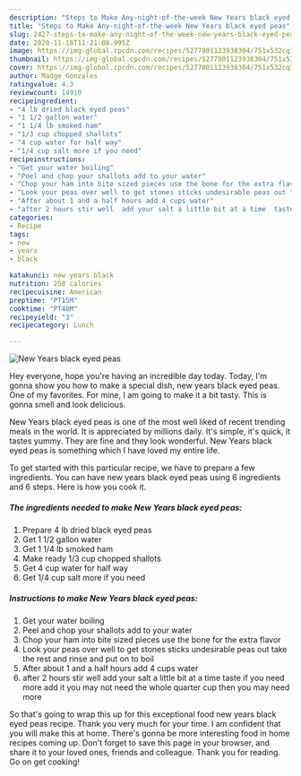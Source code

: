 ```yaml
---
description: "Steps to Make Any-night-of-the-week New Years black eyed peas"
title: "Steps to Make Any-night-of-the-week New Years black eyed peas"
slug: 2427-steps-to-make-any-night-of-the-week-new-years-black-eyed-peas
date: 2020-11-16T11:21:08.995Z
image: https://img-global.cpcdn.com/recipes/5277801123938304/751x532cq70/new-years-black-eyed-peas-recipe-main-photo.jpg
thumbnail: https://img-global.cpcdn.com/recipes/5277801123938304/751x532cq70/new-years-black-eyed-peas-recipe-main-photo.jpg
cover: https://img-global.cpcdn.com/recipes/5277801123938304/751x532cq70/new-years-black-eyed-peas-recipe-main-photo.jpg
author: Madge Gonzales
ratingvalue: 4.3
reviewcount: 14910
recipeingredient:
- "4 lb dried black eyed peas"
- "1 1/2 gallon water"
- "1 1/4 lb smoked ham"
- "1/3 cup chopped shallots"
- "4 cup water for half way"
- "1/4 cup salt more if you need"
recipeinstructions:
- "Get your water boiling"
- "Peel and chop your shallots add to your water"
- "Chop your ham into bite sized pieces use the bone for the extra flavor"
- "Look your peas over well to get stones sticks undesirable peas out take the rest and rinse and put on to boil"
- "After about 1 and a half hours add 4 cups water"
- "after 2 hours stir well  add your salt a little bit at a time  taste if you need more add it you may not need the whole quarter cup then you may need more"
categories:
- Recipe
tags:
- new
- years
- black

katakunci: new years black 
nutrition: 258 calories
recipecuisine: American
preptime: "PT15M"
cooktime: "PT40M"
recipeyield: "3"
recipecategory: Lunch

---
```



![New Years black eyed peas](https://img-global.cpcdn.com/recipes/5277801123938304/751x532cq70/new-years-black-eyed-peas-recipe-main-photo.jpg)

Hey everyone, hope you're having an incredible day today. Today, I'm gonna show you how to make a special dish, new years black eyed peas. One of my favorites. For mine, I am going to make it a bit tasty. This is gonna smell and look delicious.



New Years black eyed peas is one of the most well liked of recent trending meals in the world. It is appreciated by millions daily. It's simple, it's quick, it tastes yummy. They are fine and they look wonderful. New Years black eyed peas is something which I have loved my entire life.


To get started with this particular recipe, we have to prepare a few ingredients. You can have new years black eyed peas using 6 ingredients and 6 steps. Here is how you cook it.

<!--inarticleads1-->

##### The ingredients needed to make New Years black eyed peas:

1. Prepare 4 lb dried black eyed peas
1. Get 1 1/2 gallon water
1. Get 1 1/4 lb smoked ham
1. Make ready 1/3 cup chopped shallots
1. Get 4 cup water for half way
1. Get 1/4 cup salt more if you need




<!--inarticleads2-->

##### Instructions to make New Years black eyed peas:

1. Get your water boiling
1. Peel and chop your shallots add to your water
1. Chop your ham into bite sized pieces use the bone for the extra flavor
1. Look your peas over well to get stones sticks undesirable peas out take the rest and rinse and put on to boil
1. After about 1 and a half hours add 4 cups water
1. after 2 hours stir well  add your salt a little bit at a time  taste if you need more add it you may not need the whole quarter cup then you may need more




So that's going to wrap this up for this exceptional food new years black eyed peas recipe. Thank you very much for your time. I am confident that you will make this at home. There's gonna be more interesting food in home recipes coming up. Don't forget to save this page in your browser, and share it to your loved ones, friends and colleague. Thank you for reading. Go on get cooking!
